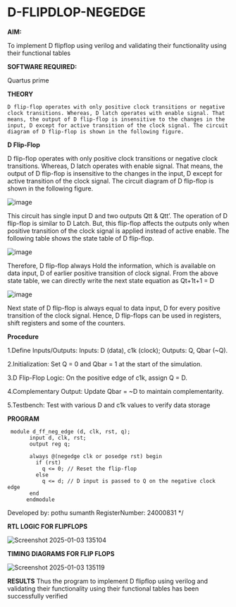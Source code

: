 # D-FLIPDLOP-NEGEDGE

**AIM:**

To implement  D flipflop using verilog and validating their functionality using their functional tables

**SOFTWARE REQUIRED:**

Quartus prime

**THEORY**

    D flip-flop operates with only positive clock transitions or negative clock transitions. Whereas, D latch operates with enable signal. That means, the output of D flip-flop is insensitive to the changes in the input, D except for active transition of the clock signal. The circuit diagram of D flip-flop is shown in the following figure.
    
**D Flip-Flop**

D flip-flop operates with only positive clock transitions or negative clock transitions. Whereas, D latch operates with enable signal. That means, the output of D flip-flop is insensitive to the changes in the input, D except for active transition of the clock signal. The circuit diagram of D flip-flop is shown in the following figure.

![image](https://github.com/naavaneetha/D-FLIPDLOP-NEGEDGE/assets/154305477/48c81fe8-bc3f-40e7-95e2-519fc155ad51)

This circuit has single input D and two outputs Qtt & Qtt’. The operation of D flip-flop is similar to D Latch. But, this flip-flop affects the outputs only when positive transition of the clock signal is applied instead of active enable. The following table shows the state table of D flip-flop.

![image](https://github.com/naavaneetha/D-FLIPDLOP-NEGEDGE/assets/154305477/e5f3fda7-68ec-4a3a-a0a4-cf6f9cc4ab55)

Therefore, D flip-flop always Hold the information, which is available on data input, D of earlier positive transition of clock signal. From the above state table, we can directly write the next state equation as Qt+1t+1 = D

![image](https://github.com/naavaneetha/D-FLIPDLOP-NEGEDGE/assets/154305477/8592c0d8-2917-4142-91b9-d6c30dd891d2)

Next state of D flip-flop is always equal to data input, D for every positive transition of the clock signal. Hence, D flip-flops can be used in registers, shift registers and some of the counters.

**Procedure**

1.Define Inputs/Outputs: Inputs: D (data), c1k (clock); Outputs: Q, Qbar (~Q).
  
  2.Initialization: Set Q = 0 and Qbar = 1 at the start of the simulation.
  
  3.D Flip-Flop Logic: On the positive edge of c1k, assign Q = D.
  
  4.Complementary Output: Update Qbar = ~D to maintain complementarity.
  
  5.Testbench: Test with various D and c1k values to verify data storage

**PROGRAM**

     module d_ff_neg_edge (d, clk, rst, q);
           input d, clk, rst;
           output reg q;
         
           always @(negedge clk or posedge rst) begin
             if (rst)
               q <= 0; // Reset the flip-flop
             else
               q <= d; // D input is passed to Q on the negative clock edge
           end
          endmodule
Developed by: pothu sumanth
RegisterNumber: 24000831
*/

**RTL LOGIC FOR FLIPFLOPS**

![Screenshot 2025-01-03 135104](https://github.com/user-attachments/assets/601b2e9f-3f29-4d61-8481-9d096be14f5a)



**TIMING DIAGRAMS FOR FLIP FLOPS**

![Screenshot 2025-01-03 135119](https://github.com/user-attachments/assets/b4204426-0793-4317-9b8c-403d9bd2d180)


**RESULTS**
Thus the program to implement D flipflop using verilog and validating their
 functionality using their functional tables has been successfully verified
